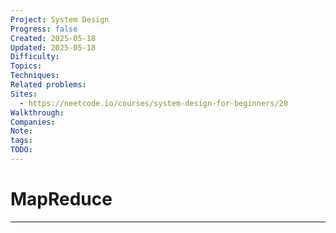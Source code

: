 ```yaml
---
Project: System Design
Progress: false
Created: 2025-05-18
Updated: 2025-05-18
Difficulty: 
Topics: 
Techniques: 
Related problems: 
Sites:
  - https://neetcode.io/courses/system-design-for-beginners/20
Walkthrough: 
Companies: 
Note: 
tags: 
TODO: 
---
```

# MapReduce
---
